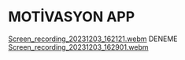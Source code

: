 # MOTİVASYON APP
[Screen_recording_20231203_162121.webm](https://github.com/gulerkandeger/Flutter-Motivation-App/assets/77187949/34dfcf82-d5f4-4008-bedf-2e43c800cb1c)
DENEME
[Screen_recording_20231203_162901.webm](https://github.com/gulerkandeger/Flutter-Motivation-App/assets/77187949/a7da120a-48a7-437e-8a09-a4b959e454e6)



